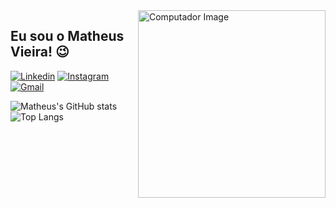 <img src="https://cdni.iconscout.com/illustration/premium/thumb/react-native-programmer-7464458-6109661.png" min-width="300px" max-width="300px" width="300px" align="right" alt="Computador Image" title="Computador Image">

## Eu sou o Matheus Vieira! 😉

[![Linkedin](https://img.shields.io/badge/LinkedIn-0077B5?style=for-the-badge&logo=linkedin&logoColor=white)](https://www.linkedin.com/in/eumatheusvieira/)
[![Instagram](https://img.shields.io/badge/Instagram-E4405F?style=for-the-badge&logo=instagram&logoColor=white)](https://www.instagram.com/eumatheusvieira/)
[![Gmail](https://img.shields.io/badge/Gmail-D14836?style=for-the-badge&logo=gmail&logoColor=white)](mailto:codewithmathe@gmail.com)


![Matheus's GitHub stats](https://github-readme-stats.vercel.app/api?username=eumatheusvieira&show_icons=true&theme=radical)
![Top Langs](https://github-readme-stats.vercel.app/api/top-langs/?username=eumatheusvieira&size_weight=0.5&count_weight=0.5)
